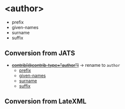 # &lt;author>
* prefix
* given-names
* surname
* suffix

## Conversion from JATS
* ~~[contrib[@contrib-type="author"]](https://jats.nlm.nih.gov/archiving/tag-library/1.1d1/n-n3w0.html)~~ → rename to `author`
	* [prefix](https://jats.nlm.nih.gov/archiving/tag-library/1.1d1/n-jxr0.html)
	* [given-names](https://jats.nlm.nih.gov/archiving/tag-library/1.1d1/n-fwt0.html)
	* [surname](https://jats.nlm.nih.gov/archiving/tag-library/1.1d1/n-sg90.html)
	* [suffix](https://jats.nlm.nih.gov/archiving/tag-library/1.1d1/n-djb0.html)

## Conversion from LateXML

